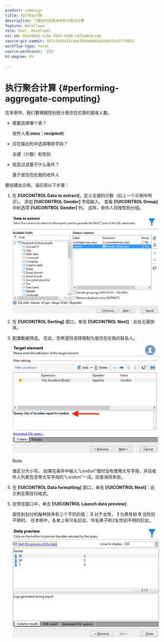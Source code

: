 ```yaml
---
product: campaign
title: 执行聚合计算
description: 了解如何在查询中执行聚合计算
feature: Workflows
role: User, Developer
exl-id: 00e564b5-3c8e-45d4-b240-c872a8b8ccb6
source-git-commit: 567c2e84433caab708ddb9026dda6f9cb717d032
workflow-type: tm+mt
source-wordcount: '231'
ht-degree: 0%

---
```


# 执行聚合计算 {#performing-aggregate-computing}

在本例中，我们要根据性别统计居住在伦敦的接收人数。

* 需要选择哪个表？

  收件人表(**nms：recipient**)

* 应在输出列中选择哪些字段？

  主键（计数）和性别

* 信息过滤基于什么条件？

  基于居住在伦敦的收件人

要创建此示例，请应用以下步骤：

1. 在 **[!UICONTROL Data to extract]**，定义主键的计数（如上一个示例中所示）。 添加 **[!UICONTROL Gender]** 字段输入。 查看 **[!UICONTROL Group]** 中的选项 **[!UICONTROL Gender]** 列。 这样，收件人将按性别分组。

   ![](assets/query_editor_nveau_27.png)

1. 在 **[!UICONTROL Sorting]** 窗口，单击 **[!UICONTROL Next]**：此处无需排序。
1. 配置数据筛选。 在此，您希望将选择限制为居住在伦敦的联系人。

   ![](assets/query_editor_22.png)

   >[!NOTE]
   >
   >值区分大小写。 如果在条件中输入“London”值时没有使用大写字母，并且收件人列表包含带大写字母的“London”一词，则查询将失败。

1. 在 **[!UICONTROL Data formatting]** 窗口，单击 **[!UICONTROL Next]**：此示例无需任何格式。
1. 在预览窗口中，单击 **[!UICONTROL Launch data preview]**.

   按性别划分的每种排序有三个不同的值： **2** 对于女性， **1** 为男性和 **0** 当性别不明时。 在本例中，名单上有10名妇女、16名男子和2名性别不明的妇女。

   ![](assets/query_editor_agregat_04.png)
